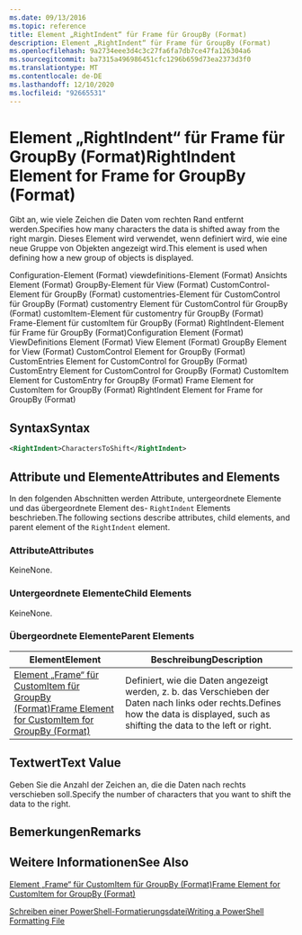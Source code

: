 ```yaml
---
ms.date: 09/13/2016
ms.topic: reference
title: Element „RightIndent“ für Frame für GroupBy (Format)
description: Element „RightIndent“ für Frame für GroupBy (Format)
ms.openlocfilehash: 9a2734eee3d4c3c27fa6fa7db7ce47fa126304a6
ms.sourcegitcommit: ba7315a496986451cfc1296b659d73ea2373d3f0
ms.translationtype: MT
ms.contentlocale: de-DE
ms.lasthandoff: 12/10/2020
ms.locfileid: "92665531"
---
```

# <a name="rightindent-element-for-frame-for-groupby-format"></a><span data-ttu-id="24877-103">Element „RightIndent“ für Frame für GroupBy (Format)</span><span class="sxs-lookup"><span data-stu-id="24877-103">RightIndent Element for Frame for GroupBy (Format)</span></span>

<span data-ttu-id="24877-104">Gibt an, wie viele Zeichen die Daten vom rechten Rand entfernt werden.</span><span class="sxs-lookup"><span data-stu-id="24877-104">Specifies how many characters the data is shifted away from the right margin.</span></span> <span data-ttu-id="24877-105">Dieses Element wird verwendet, wenn definiert wird, wie eine neue Gruppe von Objekten angezeigt wird.</span><span class="sxs-lookup"><span data-stu-id="24877-105">This element is used when defining how a new group of objects is displayed.</span></span>

<span data-ttu-id="24877-106">Configuration-Element (Format) viewdefinitions-Element (Format) Ansichts Element (Format) GroupBy-Element für View (Format) CustomControl-Element für GroupBy (Format) customentries-Element für CustomControl für GroupBy (Format) customentry Element für CustomControl für GroupBy (Format) customItem-Element für customentry für GroupBy (Format) Frame-Element für customItem für GroupBy (Format) RightIndent-Element für Frame für GroupBy (Format)</span><span class="sxs-lookup"><span data-stu-id="24877-106">Configuration Element (Format) ViewDefinitions Element (Format) View Element (Format) GroupBy Element for View (Format) CustomControl Element for GroupBy (Format) CustomEntries Element for CustomControl for GroupBy (Format) CustomEntry Element for CustomControl for GroupBy (Format) CustomItem Element for CustomEntry for GroupBy (Format) Frame Element for CustomItem for GroupBy (Format) RightIndent Element for Frame for GroupBy (Format)</span></span>

## <a name="syntax"></a><span data-ttu-id="24877-107">Syntax</span><span class="sxs-lookup"><span data-stu-id="24877-107">Syntax</span></span>

```xml
<RightIndent>CharactersToShift</RightIndent>
```

## <a name="attributes-and-elements"></a><span data-ttu-id="24877-108">Attribute und Elemente</span><span class="sxs-lookup"><span data-stu-id="24877-108">Attributes and Elements</span></span>

<span data-ttu-id="24877-109">In den folgenden Abschnitten werden Attribute, untergeordnete Elemente und das übergeordnete Element des- `RightIndent` Elements beschrieben.</span><span class="sxs-lookup"><span data-stu-id="24877-109">The following sections describe attributes, child elements, and parent element of the `RightIndent` element.</span></span>

### <a name="attributes"></a><span data-ttu-id="24877-110">Attribute</span><span class="sxs-lookup"><span data-stu-id="24877-110">Attributes</span></span>

<span data-ttu-id="24877-111">Keine</span><span class="sxs-lookup"><span data-stu-id="24877-111">None.</span></span>

### <a name="child-elements"></a><span data-ttu-id="24877-112">Untergeordnete Elemente</span><span class="sxs-lookup"><span data-stu-id="24877-112">Child Elements</span></span>

<span data-ttu-id="24877-113">Keine</span><span class="sxs-lookup"><span data-stu-id="24877-113">None.</span></span>

### <a name="parent-elements"></a><span data-ttu-id="24877-114">Übergeordnete Elemente</span><span class="sxs-lookup"><span data-stu-id="24877-114">Parent Elements</span></span>

|<span data-ttu-id="24877-115">Element</span><span class="sxs-lookup"><span data-stu-id="24877-115">Element</span></span>|<span data-ttu-id="24877-116">Beschreibung</span><span class="sxs-lookup"><span data-stu-id="24877-116">Description</span></span>|
|-------------|-----------------|
|[<span data-ttu-id="24877-117">Element „Frame“ für CustomItem für GroupBy (Format)</span><span class="sxs-lookup"><span data-stu-id="24877-117">Frame Element for CustomItem for GroupBy (Format)</span></span>](./frame-element-for-customitem-for-groupby-format.md)|<span data-ttu-id="24877-118">Definiert, wie die Daten angezeigt werden, z. b. das Verschieben der Daten nach links oder rechts.</span><span class="sxs-lookup"><span data-stu-id="24877-118">Defines how the data is displayed, such as shifting the data to the left or right.</span></span>|

## <a name="text-value"></a><span data-ttu-id="24877-119">Textwert</span><span class="sxs-lookup"><span data-stu-id="24877-119">Text Value</span></span>

<span data-ttu-id="24877-120">Geben Sie die Anzahl der Zeichen an, die die Daten nach rechts verschieben soll.</span><span class="sxs-lookup"><span data-stu-id="24877-120">Specify the number of characters that you want to shift the data to the right.</span></span>

## <a name="remarks"></a><span data-ttu-id="24877-121">Bemerkungen</span><span class="sxs-lookup"><span data-stu-id="24877-121">Remarks</span></span>

## <a name="see-also"></a><span data-ttu-id="24877-122">Weitere Informationen</span><span class="sxs-lookup"><span data-stu-id="24877-122">See Also</span></span>

[<span data-ttu-id="24877-123">Element „Frame“ für CustomItem für GroupBy (Format)</span><span class="sxs-lookup"><span data-stu-id="24877-123">Frame Element for CustomItem for GroupBy (Format)</span></span>](./frame-element-for-customitem-for-groupby-format.md)

[<span data-ttu-id="24877-124">Schreiben einer PowerShell-Formatierungsdatei</span><span class="sxs-lookup"><span data-stu-id="24877-124">Writing a PowerShell Formatting File</span></span>](./writing-a-powershell-formatting-file.md)
